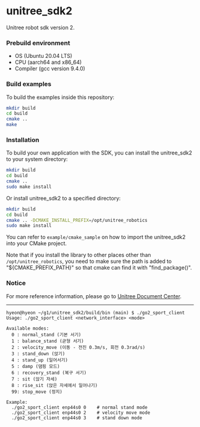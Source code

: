 # unitree_sdk2
Unitree robot sdk version 2.

### Prebuild environment
* OS  (Ubuntu 20.04 LTS)  
* CPU  (aarch64 and x86_64)   
* Compiler  (gcc version 9.4.0) 

### Build examples

To build the examples inside this repository:

```bash
mkdir build
cd build
cmake ..
make
```

### Installation

To build your own application with the SDK, you can install the unitree_sdk2 to your system directory:

```bash
mkdir build
cd build
cmake ..
sudo make install
```

Or install unitree_sdk2 to a specified directory:

```bash
mkdir build
cd build
cmake .. -DCMAKE_INSTALL_PREFIX=/opt/unitree_robotics
sudo make install
```

You can refer to `example/cmake_sample` on how to import the unitree_sdk2 into your CMake project. 

Note that if you install the library to other places other than `/opt/unitree_robotics`, you need to make sure the path is added to "${CMAKE_PREFIX_PATH}" so that cmake can find it with "find_package()".

### Notice
For more reference information, please go to [Unitree Document Center](https://support.unitree.com/home/zh/developer).


---
```
hyeon@hyeon ~/g1/unitree_sdk2/build/bin (main) $ ./go2_sport_client 
Usage: ./go2_sport_client <network_interface> <mode>

Available modes:
  0 : normal_stand (기본 서기)
  1 : balance_stand (균형 서기)
  2 : velocity_move (이동 - 전진 0.3m/s, 회전 0.3rad/s)
  3 : stand_down (앉기)
  4 : stand_up (일어서기)
  5 : damp (댐핑 모드)
  6 : recovery_stand (복구 서기)
  7 : sit (앉기 자세)
  8 : rise_sit (앉은 자세에서 일어나기)
  99: stop_move (정지)

Example:
  ./go2_sport_client enp44s0 0    # normal stand mode
  ./go2_sport_client enp44s0 2    # velocity move mode
  ./go2_sport_client enp44s0 3    # stand down mode

```
